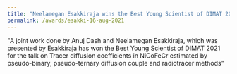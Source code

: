 ```yaml
---
title: "Neelamegan Esakkiraja wins the Best Young Scientist of DIMAT 2021 (16/08/21)"
permalink: /awards/esakki-16-aug-2021
---
```

"A joint work done by Anuj Dash and Neelamegan Esakkiraja, which was presented by Esakkiraja has won the Best Young Scientist of DIMAT 2021 for the talk on Tracer diffusion coefficients in NiCoFeCr estimated by pseudo-binary, pseudo-ternary diffusion couple and radiotracer methods"
